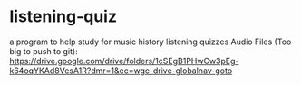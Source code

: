 # listening-quiz
a program to help study for music history listening quizzes
Audio Files (Too big to push to git): https://drive.google.com/drive/folders/1cSEgB1PHwCw3pEg-k64oqYKAd8VesA1R?dmr=1&ec=wgc-drive-globalnav-goto
